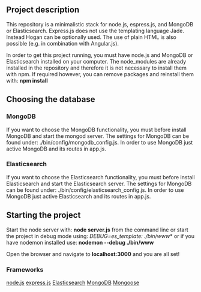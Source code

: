 ## Project description
This repository is a minimalistic stack for node.js, espress.js, and MongoDB or Elasticsearch.
Express.js does not use the templating language Jade. Instead Hogan can be optionally used. The use of plain HTML is also possible (e.g. in combination with Angular.js).

In order to get this project running, you must have node.js and MongoDB or Elasticsearch installed on your computer.
The node_modules are already installed in the repository and therefore it is not necessary to install them with npm. If required however, you can remove packages and reinstall them with: **npm install**

## Choosing the database

### MongoDB
If you want to choose the MongoDB functionality, you must before install MongoDB and start the mongod server.
The settings for MongoDB can be found under: ./bin/config/mongodb_config.js.
In order to use MongoDB just active MongoDB and its routes in app.js. 

### Elasticsearch
If you want to choose the Elasticsearch functionality, you must before install Elasticsearch and start the Elasticsearch server.
The settings for MongoDB can be found under: ./bin/config/elasticsearch_config.js.
In order to use MongoDB just active Elasticsearch and its routes in app.js.

## Starting the project
Start the node server with: **node server.js** from the command line or start the project in debug mode using: **DEBUG=es_template:* ./bin/www** or if you have nodemon installed use: **nodemon --debug ./bin/www**

Open the browser and navigate to **localhost:3000** and you are all set!

### Frameworks

[node.js](http://nodejs.org/)
[express.js](http://expressjs.com)
[Elasticsearch](http://elasticsearch.org)
[MongoDB](http://mongodb.org)
[Mongoose](http://mongoosejs.com/)
